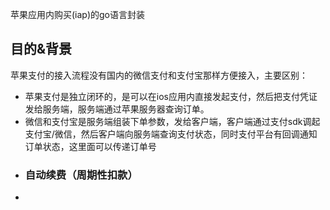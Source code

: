苹果应用内购买(iap)的go语言封装


## 目的&背景

苹果支付的接入流程没有国内的微信支付和支付宝那样方便接入，主要区别：

* 苹果支付是独立闭环的，是可以在ios应用内直接发起支付，然后把支付凭证发给服务端，服务端通过苹果服务器查询订单。
* 微信和支付宝是服务端组装下单参数，发给客户端，客户端通过支付sdk调起支付宝/微信，然后客户端向服务端查询支付状态，同时支付平台有回调通知订单状态，这里面可以传递订单号
* ### 自动续费（周期性扣款）
*
